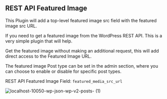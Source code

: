 ## REST API Featured Image

This Plugin will add a top-level featured image src field with the featured image src URL.

If you need to get a featured image from the WordPress REST API. This is a very simple plugin that will help.

Get the featured image without making an additional request, this will add direct access to the Featured Image URL.

The featured image Post type can be set in the admin section, where you can choose to enable or disable for specific post types.

REST API Featured Image Field:
`featured_media_src_url`

![localhost-10050-wp-json-wp-v2-posts- (1)](https://user-images.githubusercontent.com/4777400/90988258-15454c80-e557-11ea-940e-8922ab049e8e.png)
